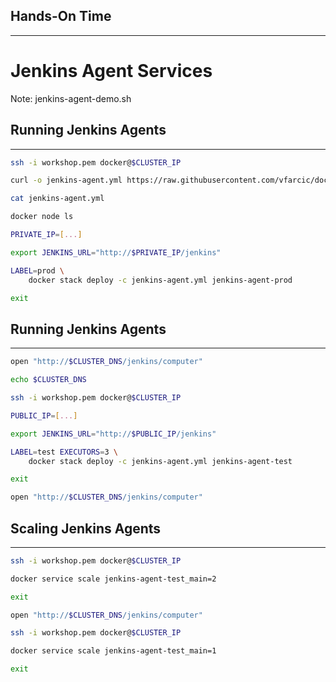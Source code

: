 ## Hands-On Time

---

# Jenkins Agent Services

Note:
jenkins-agent-demo.sh


## Running Jenkins Agents

---

```bash
ssh -i workshop.pem docker@$CLUSTER_IP

curl -o jenkins-agent.yml https://raw.githubusercontent.com/vfarcic/docker-flow-stacks/master/jenkins/vfarcic-jenkins-agent.yml

cat jenkins-agent.yml

docker node ls

PRIVATE_IP=[...]

export JENKINS_URL="http://$PRIVATE_IP/jenkins"

LABEL=prod \
    docker stack deploy -c jenkins-agent.yml jenkins-agent-prod

exit
```


## Running Jenkins Agents

---

```bash
open "http://$CLUSTER_DNS/jenkins/computer"

echo $CLUSTER_DNS

ssh -i workshop.pem docker@$CLUSTER_IP

PUBLIC_IP=[...]

export JENKINS_URL="http://$PUBLIC_IP/jenkins"

LABEL=test EXECUTORS=3 \
    docker stack deploy -c jenkins-agent.yml jenkins-agent-test

exit

open "http://$CLUSTER_DNS/jenkins/computer"
```


## Scaling Jenkins Agents

---

```bash
ssh -i workshop.pem docker@$CLUSTER_IP

docker service scale jenkins-agent-test_main=2

exit

open "http://$CLUSTER_DNS/jenkins/computer"

ssh -i workshop.pem docker@$CLUSTER_IP

docker service scale jenkins-agent-test_main=1

exit
```
